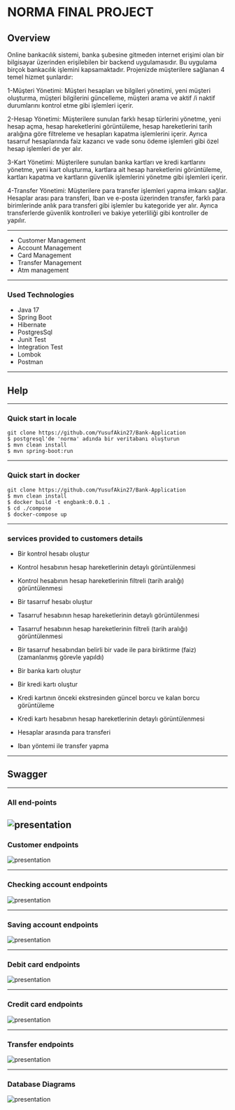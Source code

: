 # NORMA FINAL PROJECT

## Overview

Online bankacılık sistemi, banka şubesine gitmeden internet erişimi olan bir bilgisayar üzerinden erişilebilen bir backend uygulamasıdır. Bu uygulama birçok bankacılık işlemini kapsamaktadır. Projenizde müşterilere sağlanan 4 temel hizmet şunlardır:

1-Müşteri Yönetimi: Müşteri hesapları ve bilgileri yönetimi, yeni müşteri oluşturma, müşteri bilgilerini güncelleme, müşteri arama ve aktif /i naktif durumlarını kontrol etme gibi işlemleri içerir.

2-Hesap Yönetimi: Müşterilere sunulan farklı hesap türlerini yönetme, yeni hesap açma, hesap hareketlerini görüntüleme, hesap hareketlerini tarih aralığına göre filtreleme ve hesapları kapatma işlemlerini içerir. Ayrıca tasarruf hesaplarında faiz kazancı ve vade sonu ödeme işlemleri gibi özel hesap işlemleri de yer alır.

3-Kart Yönetimi: Müşterilere sunulan banka kartları ve kredi kartlarını yönetme, yeni kart oluşturma, kartlara ait hesap hareketlerini görüntüleme, kartları kapatma ve kartların güvenlik işlemlerini yönetme gibi işlemleri içerir.

4-Transfer Yönetimi: Müşterilere para transfer işlemleri yapma imkanı sağlar. Hesaplar arası para transferi, Iban ve e-posta üzerinden transfer, farklı para birimlerinde anlık para transferi gibi işlemler bu kategoride yer alır. Ayrıca transferlerde güvenlik kontrolleri ve bakiye yeterliliği gibi kontroller de yapılır.




----
* Customer Management
* Account Management
* Card Management
* Transfer Management
* Atm management

----

### Used Technologies

* Java 17
* Spring Boot
* Hibernate
* PostgresSql
* Junit Test
* Integration Test
* Lombok
* Postman 

---

## Help

---

### Quick start in locale

```
git clone https://github.com/YusufAkin27/Bank-Application
$ postgresql'de 'norma' adında bir veritabanı oluşturun
$ mvn clean install
$ mvn spring-boot:run

```

----

### Quick start in docker

```
git clone https://github.com/YusufAkin27/Bank-Application
$ mvn clean install
$ docker build -t engbank:0.0.1 .
$ cd ./compose
$ docker-compose up
```

----

### services provided to customers details

* Bir kontrol hesabı oluştur

* Kontrol hesabının hesap hareketlerinin detaylı görüntülenmesi

* Kontrol hesabının hesap hareketlerinin filtreli (tarih aralığı) görüntülenmesi

* Bir tasarruf hesabı oluştur

* Tasarruf hesabının hesap hareketlerinin detaylı görüntülenmesi

* Tasarruf hesabının hesap hareketlerinin filtreli (tarih aralığı) görüntülenmesi 

* Bir tasarruf hesabından belirli bir vade ile para biriktirme (faiz) (zamanlanmış görevle yapıldı)

* Bir banka kartı oluştur

* Bir kredi kartı oluştur

* Kredi kartının önceki ekstresinden güncel borcu ve kalan borcu görüntüleme

* Kredi kartı hesabının hesap hareketlerinin detaylı görüntülenmesi

* Hesaplar arasında para transferi

* Iban yöntemi ile transfer yapma
---

## Swagger

--------------
### All end-points
![presentation](https://i.imgur.com/LGyO088.png)
--------------
### Customer endpoints

![presentation](https://i.imgur.com/l0F3Scb.png)


------------

### Checking account endpoints

![presentation](https://i.imgur.com/iuQYCOo.png)

------------

### Saving account endpoints

![presentation](https://i.imgur.com/k4Ium2z.png)

------------

### Debit card endpoints

![presentation](https://i.imgur.com/BxGRnWv.png)

------------

### Credit card endpoints

![presentation](https://i.imgur.com/AoPPhxA.png)

------------

### Transfer endpoints

![presentation](https://i.imgur.com/QlaX3lq.png)

------------


### Database Diagrams

![presentation](https://i.imgur.com/WeGwvtb.png)



